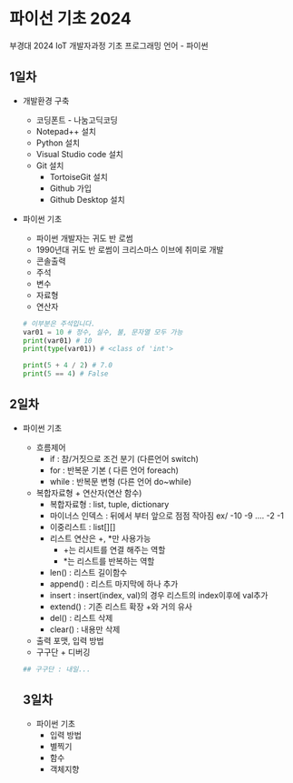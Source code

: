 # 파이선 기초 2024
부경대 2024 IoT 개발자과정 기초 프로그래밍 언어 - 파이썬

## 1일차
- 개발환경 구축
    - 코딩폰트 - 나눔고딕코딩
    - Notepad++ 설치
    - Python 설치
    - Visual Studio code 설치
    - Git 설치
        - TortoiseGit 설치
        - Github 가입
        - Github Desktop 설치

- 파이썬 기초
    - 파이썬 개발자는 귀도 반 로썸
    - 1990년대 귀도 반 로썸이 크리스마스 이브에 취미로 개발
    - 콘솔출력
    - 주석
    - 변수
    - 자료형
    - 연산자

    ```python
    # 이부분은 주석입니다.
    var01 = 10 # 정수, 실수, 불, 문자열 모두 가능
    print(var01) # 10
    print(type(var01)) # <class of 'int'>

    print(5 + 4 / 2) # 7.0
    print(5 == 4) # False
    ```

## 2일차
- 파이썬 기초
    - 흐름제어
        - if : 참/거짓으로 조건 분기 (다른언어 switch)
        - for : 반복문 기본 ( 다른 언어 foreach)
        - while : 반복문 변형 (다른 언어 do~while)
    - 복합자료형 + 연산자(연산 함수)
        - 복합자료형 : list, tuple, dictionary
        - 마이너스 인덱스 : 뒤에서 부터 앞으로 점점 작아짐 ex/ -10  -9  .... -2 -1
        - 이중리스트 : list[][]
        - 리스트 연산은 +, *만 사용가능
            - +는 리시트를 연결 해주는 역할
            - *는 리스트를 반복하는 역할
        - len() : 리스트 길이함수
        - append() : 리스트 마지막에 하나 추가
        - insert : insert(index, val)의 경우 리스트의 index이후에 val추가
        - extend() : 기존 리스트 확장 +와 거의 유사
        - del() : 리스트 삭제
        - clear() : 내용만 삭제
    - 출력 포맷, 입력 방법
    - 구구단 + 디버깅

    ```python
    ## 구구단 : 내일...
    ```

    ## 3일차
    - 파이썬 기초
        - 입력 방법
        - 별찍기
        - 함수
        - 객체지향